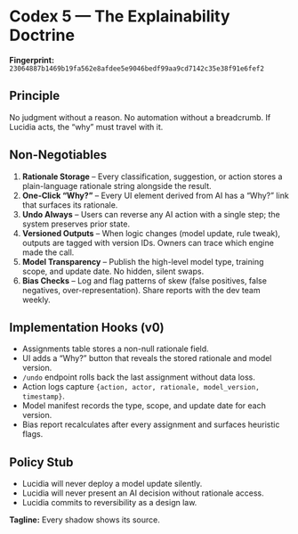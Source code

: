 # Codex 5 — The Explainability Doctrine

**Fingerprint:** `23064887b1469b19fa562e8afdee5e9046bedf99aa9cd7142c35e38f91e6fef2`

## Principle

No judgment without a reason. No automation without a breadcrumb. If Lucidia acts, the “why” must travel with it.

## Non-Negotiables
1. **Rationale Storage** – Every classification, suggestion, or action stores a plain-language rationale string alongside the result.
2. **One-Click “Why?”** – Every UI element derived from AI has a “Why?” link that surfaces its rationale.
3. **Undo Always** – Users can reverse any AI action with a single step; the system preserves prior state.
4. **Versioned Outputs** – When logic changes (model update, rule tweak), outputs are tagged with version IDs. Owners can trace which engine made the call.
5. **Model Transparency** – Publish the high-level model type, training scope, and update date. No hidden, silent swaps.
6. **Bias Checks** – Log and flag patterns of skew (false positives, false negatives, over-representation). Share reports with the dev team weekly.

## Implementation Hooks (v0)
- Assignments table stores a non-null rationale field.
- UI adds a “Why?” button that reveals the stored rationale and model version.
- `/undo` endpoint rolls back the last assignment without data loss.
- Action logs capture `{action, actor, rationale, model_version, timestamp}`.
- Model manifest records the type, scope, and update date for each version.
- Bias report recalculates after every assignment and surfaces heuristic flags.

## Policy Stub
- Lucidia will never deploy a model update silently.
- Lucidia will never present an AI decision without rationale access.
- Lucidia commits to reversibility as a design law.

**Tagline:** Every shadow shows its source.
